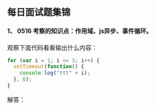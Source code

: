 ## 每日面试题集锦 



#### 1、 0516  考察的知识点：作用域、js异步、事件循环。

观察下面代码看看输出什么内容：

```js
for (var i = 1; i <= 3; i++) {
  setTimeout(function() {
    console.log("ttt" + i);
  }, 0);
}
```

解答：
